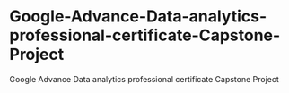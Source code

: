 # Google-Advance-Data-analytics-professional-certificate-Capstone-Project
Google Advance Data analytics professional certificate Capstone Project
